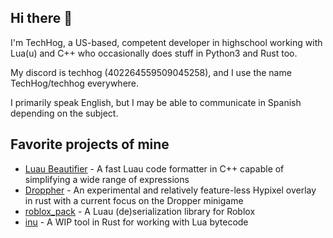 ## Hi there 👋

I'm TechHog, a US-based, competent developer in highschool working with Lua(u) and C++ who occasionally does stuff in Python3 and Rust too.

My discord is techhog (402264559509045258), and I use the name TechHog/techhog everywhere.

I primarily speak English, but I may be able to communicate in Spanish depending on the subject.

## Favorite projects of mine

* [Luau Beautifier](../../../luau_beautifier) - A fast Luau code formatter in C++ capable of simplifying a wide range of expressions
* [Droppher](../../../droppher) - An experimental and relatively feature-less Hypixel overlay in rust with a current focus on the Dropper minigame
* [roblox_pack](../../../roblox_pack.luau) - A Luau (de)serialization library for Roblox
* [inu](../../../inu) - A WIP tool in Rust for working with Lua bytecode

